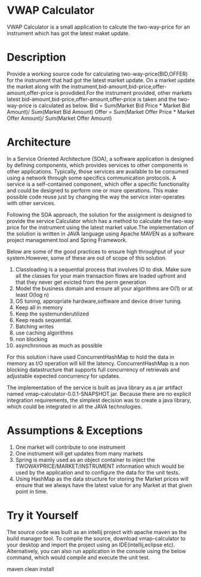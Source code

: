 VWAP Calculator
===============
VWAP Calculator is a small application to calcute the two-way-price for an instrument which has got the latest maket update.

Description
============
Provide a working source code for calculating two-way-price(BID,OFFER) for the instrument that had got the latest market update. On a market update the market along with the instrument,bid-amount,bid-price,offer-amount,offer-price is provdided.For the instrument provided,  other markets latest bid-amount,bid-price,offer-amount,offer-price is taken and the two-way-price is calculated as below.
Bid = Sum(Market Bid Price * Market Bid Amount)/ Sum(Market Bid Amount)
Offer = Sum(Market Offer Price * Market Offer Amount)/ Sum(Market Offer Amount)

Architecture
============
In a Service Oriented Architecture (SOA), a software application is designed by defining components, which provides services to other components in other applications. Typically, those services are available to be consumed using a network through some specifics communication protocols. A service is a self-contained component, which offer a specific functionality and could be designed to perform one or more operations. This make possible code reuse just by changing the way the service inter-operates with other services.

Following the SOA approach, the solution for the assignment is designed to provide the service Calculator which has a method to calculate the two-way price for the instrument using the latest market value.The implementation of the solution is written in JAVA language using Apache MAVEN as a software project management tool and Spring Framework.

Below are some of the good practices to ensure high throughput of your system.However, some of these are out of scope of this solution.

1. Classloading is a sequential process that involves IO to disk. Make sure all the classes for your main transaction flows are loaded upfront and that they never get evicted from the perm generation
2. Model the business domain and ensure all your algorithms are O(1) or at least O(log n)
3. OS tuning, appropriate hardware,software and device driver tuning.
4. Keep all in memory
5. Keep the systemunderutilized
6. Keep reads sequential.
7. Batching writes
8. use caching algorithms
9. non blocking
10. asynchronous as much as possible

For this solution i have used ConcurrentHashMap to hold the data in memory as I/O operation will kill the latency. ConcurrentHashMap is a non blocking datastructure that supports full concurrency of retrievals and adjustable expected concurrency for updates.

The implementation of the service is built as java library as a jar artifact named vmap-calculator-0.0.1-SNAPSHOT.jar. Because there are no explicit integration requirements, the simplest decision was to create a java library, which could be integrated in all the JAVA technologies.

Assumptions & Exceptions
========================
1. One market will contribute to one instrument
2. One instrument will get updates from many markets
3. Spring is mainly used as an object container to inject the TWOWAYPRICE/MARKET/INSTRUMENT information which would be used by the application and to configure the data for the unit tests.
4. Using HashMap as the data structure for storing the Market prices will ensure that we always have the latest value for any Market at that given point in time.

Try it Yourself
===============

The source code was built as an intellij project with apache maven as the build manager tool. To compile the source, download vmap-calculator to your desktop and import the project using an IDE(intellij,eclipse etc). Alternatively, you can also run application in the console using the below command, which would compile and execute the unit test.

 maven clean install
